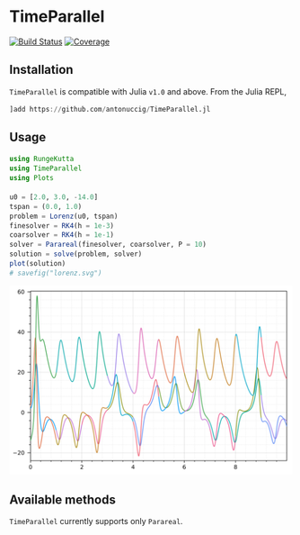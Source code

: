 # TimeParallel

[![Build Status](https://github.com/antonuccig/TimeParallel.jl/workflows/CI/badge.svg)](https://github.com/antonuccig/TimeParallel.jl/actions) [![Coverage](https://codecov.io/gh/antonuccig/TimeParallel.jl/branch/master/graph/badge.svg)](https://codecov.io/gh/antonuccig/TimeParallel.jl)

## Installation

`TimeParallel` is compatible with Julia `v1.0` and above. From the Julia REPL,

```julia
]add https://github.com/antonuccig/TimeParallel.jl
```

## Usage

```julia
using RungeKutta
using TimeParallel
using Plots

u0 = [2.0, 3.0, -14.0]
tspan = (0.0, 1.0)
problem = Lorenz(u0, tspan)
finesolver = RK4(h = 1e-3)
coarsolver = RK4(h = 1e-1)
solver = Parareal(finesolver, coarsolver, P = 10)
solution = solve(problem, solver)
plot(solution)
# savefig("lorenz.svg")
```

![svg](images/lorenz.svg)

## Available methods

`TimeParallel` currently supports only `Parareal`.

